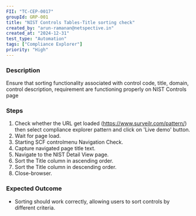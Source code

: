 ```yaml
---
FII: "TC-CEP-0017"
groupId: GRP-001
title: "NIST Controls Tables-Title sorting check"
created_by: "arun-ramanan@netspective.in"
created_at: "2024-12-31"
test_type: "Automation"
tags: ["Compliance Explorer"]
priority: "High"
---
```


### Description

Ensure that sorting functionality associated with control code, title, domain, control description, requirement are functioning properly on NIST Controls page

### Steps

1. Check whether the URL get loaded (https://www.surveilr.com/pattern/) then select compliance explorer pattern and click on 'Live demo' button.
2. Wait for page load.
3. Starting SCF controlmenu Navigation Check.
4. Capture navigated page title text.
5. Navigate to the NIST Detail View page.
6. Sort the Title column in ascending order.
7. Sort the Title column in descending order.
8. Close-browser.

### Expected Outcome

- Sorting should work correctly, allowing users to sort controls by different criteria.
